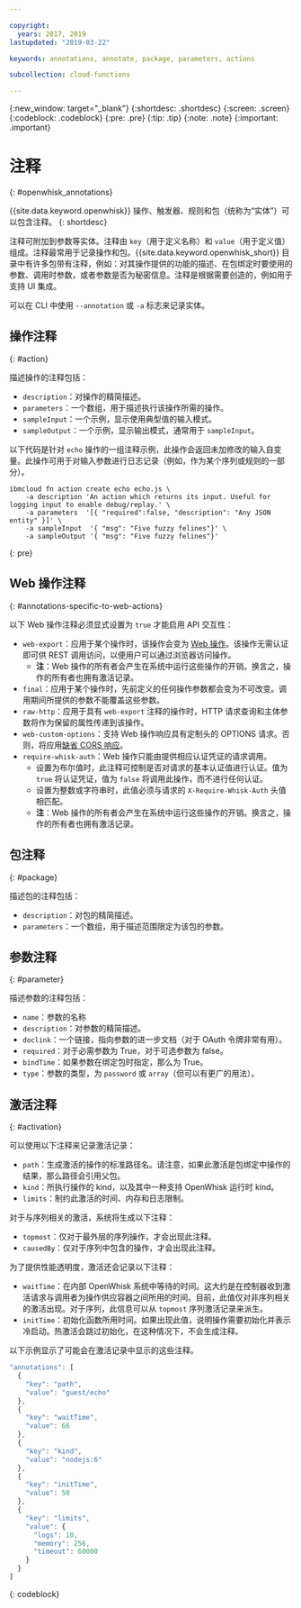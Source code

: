 ```yaml
---

copyright:
  years: 2017, 2019
lastupdated: "2019-03-22"

keywords: annotations, annotate, package, parameters, actions

subcollection: cloud-functions

---
```


{:new_window: target="_blank"}
{:shortdesc: .shortdesc}
{:screen: .screen}
{:codeblock: .codeblock}
{:pre: .pre}
{:tip: .tip}
{:note: .note}
{:important: .important}

# 注释
{: #openwhisk_annotations}

{{site.data.keyword.openwhisk}} 操作、触发器、规则和包（统称为“实体”）可以包含注释。
{: shortdesc}

注释可附加到参数等实体。注释由 `key`（用于定义名称）和 `value`（用于定义值）组成。注释最常用于记录操作和包。{{site.data.keyword.openwhisk_short}} 目录中有许多包带有注释，例如：对其操作提供的功能的描述、在包绑定时要使用的参数、调用时参数，或者参数是否为秘密信息。注释是根据需要创造的，例如用于支持 UI 集成。

可以在 CLI 中使用 `--annotation` 或 `-a` 标志来记录实体。

## 操作注释
{: #action}

描述操作的注释包括：

- `description`：对操作的精简描述。
- `parameters`：一个数组，用于描述执行该操作所需的操作。
- `sampleInput`：一个示例，显示使用典型值的输入模式。
- `sampleOutput`：一个示例，显示输出模式，通常用于 `sampleInput`。



以下代码是针对 `echo` 操作的一组注释示例，此操作会返回未加修改的输入自变量。此操作可用于对输入参数进行日志记录（例如，作为某个序列或规则的一部分）。

```
ibmcloud fn action create echo echo.js \
    -a description 'An action which returns its input. Useful for logging input to enable debug/replay.' \
    -a parameters  '[{ "required":false, "description": "Any JSON entity" }]' \
    -a sampleInput  '{ "msg": "Five fuzzy felines"}' \
    -a sampleOutput '{ "msg": "Five fuzzy felines"}'
```
{: pre}

## Web 操作注释
{: #annotations-specific-to-web-actions}

以下 Web 操作注释必须显式设置为 `true` 才能启用 API 交互性：

- `web-export`：应用于某个操作时，该操作会变为 [Web 操作](/docs/openwhisk?topic=cloud-functions-openwhisk_webactions)。该操作无需认证即可供 REST 调用访问，以便用户可以通过浏览器访问操作。
    * **注**：Web 操作的所有者会产生在系统中运行这些操作的开销。换言之，操作的所有者也拥有激活记录。
- `final`：应用于某个操作时，先前定义的任何操作参数都会变为不可改变。调用期间所提供的参数不能覆盖这些参数。
- `raw-http`：应用于具有 `web-export` 注释的操作时，HTTP 请求查询和主体参数将作为保留的属性传递到该操作。
- `web-custom-options`：支持 Web 操作响应具有定制头的 OPTIONS 请求。否则，将应用[缺省 CORS 响应](/docs/openwhisk?topic=cloud-functions-openwhisk_webactions#options-requests)。
- `require-whisk-auth`：Web 操作只能由提供相应认证凭证的请求调用。
    * 设置为布尔值时，此注释可控制是否对请求的基本认证值进行认证。值为 `true` 将认证凭证，值为 `false` 将调用此操作，而不进行任何认证。
    * 设置为整数或字符串时，此值必须与请求的 `X-Require-Whisk-Auth` 头值相匹配。
    * **注**：Web 操作的所有者会产生在系统中运行这些操作的开销。换言之，操作的所有者也拥有激活记录。

## 包注释
{: #package}

描述包的注释包括：

- `description`：对包的精简描述。
- `parameters`：一个数组，用于描述范围限定为该包的参数。

## 参数注释
{: #parameter}

描述参数的注释包括：

- `name`：参数的名称
- `description`：对参数的精简描述。
- `doclink`：一个链接，指向参数的进一步文档（对于 OAuth 令牌非常有用）。
- `required`：对于必需参数为 True，对于可选参数为 false。
- `bindTime`：如果参数在绑定包时指定，那么为 True。
- `type`：参数的类型，为 `password` 或 `array`（但可以有更广的用法）。

## 激活注释
{: #activation}

可以使用以下注释来记录激活记录：

- `path`：生成激活的操作的标准路径名。请注意，如果此激活是包绑定中操作的结果，那么路径会引用父包。
- `kind`：所执行操作的 kind，以及其中一种支持 OpenWhisk 运行时 kind。
- `limits`：制约此激活的时间、内存和日志限制。

对于与序列相关的激活，系统将生成以下注释：

- `topmost`：仅对于最外层的序列操作，才会出现此注释。
- `causedBy`：仅对于序列中包含的操作，才会出现此注释。

为了提供性能透明度，激活还会记录以下注释：

- `waitTime`：在内部 OpenWhisk 系统中等待的时间。这大约是在控制器收到激活请求与调用者为操作供应容器之间所用的时间。目前，此值仅对非序列相关的激活出现。对于序列，此信息可以从 `topmost` 序列激活记录来派生。
- `initTime`：初始化函数所用时间。如果出现此值，说明操作需要初始化并表示冷启动。热激活会跳过初始化，在这种情况下，不会生成注释。

以下示例显示了可能会在激活记录中显示的这些注释。

```javascript
"annotations": [
  {
    "key": "path",
    "value": "guest/echo"
  },
  {
    "key": "waitTime",
    "value": 66
  },
  {
    "key": "kind",
    "value": "nodejs:6"
  },
  {
    "key": "initTime",
    "value": 50
  },
  {
    "key": "limits",
    "value": {
      "logs": 10,
      "memory": 256,
      "timeout": 60000
    }
  }
]
```
{: codeblock}
